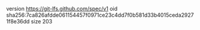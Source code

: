 version https://git-lfs.github.com/spec/v1
oid sha256:7ca826afdde061154457f0971ce23c4dd7f0b581d33b4015ceda29271f8e36dd
size 203

